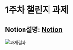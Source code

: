 # 1주차 챌린지 과제
Notion설명: [Notion](https://cerulean-dew-aac.notion.site/2-1-deb24a9029b6468e805718abf2436fbd)
-------------
![과제결과](https://user-images.githubusercontent.com/39511892/159004255-f6dfaf2a-6d10-4b4c-bc53-7a8eedf6fe0c.png)
